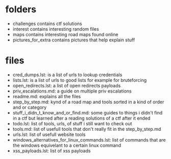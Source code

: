 # folders
- challenges contains ctf solutions
- interest contains interesting random files
- maps contains interesting road maps found online
- pictures_for_extra contains pictures that help explain stuff

# files
- cred_dumps.lst: is a list of urls to lookup credentials
- lists.lst: is a list of urls to good lists for example for bruteforcing
- open_redirects.lst: a list of open redirects payloads
- priv_escalations.md: a guide on multiple priv escalations
- readme.md: explains all the files
- step_by_step.md: kynd of a road map and tools sorted in a kind of order and or category
- stuff_i_didn_t_know_and_or_find.md: some guides to things i didn't find in a ctf but learned after a reading solutions of a ctf after it ended
- todo.lst: list of tools, urls, of stuff i still want to check out
- tools.md: list of usefull tools that don't really fit in the step_by_step.md
- urls.lst: list of usefull website tools
- windows_alternatives_for_linux_commands.lst: list of commands that are the windows equivelant to a certain linux command
- xss_payloads.lst: list of xss payloads
